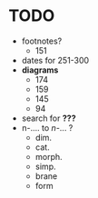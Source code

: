 # TODO

- footnotes?
    + 151
- dates for 251-300
- **diagrams**
    + 174
    + 159
    + 145
    + 94
- search for **???**
- n-.... to $n$-... ?
    + dim.
    + cat.
    + morph.
    + simp.
    + brane
    + form